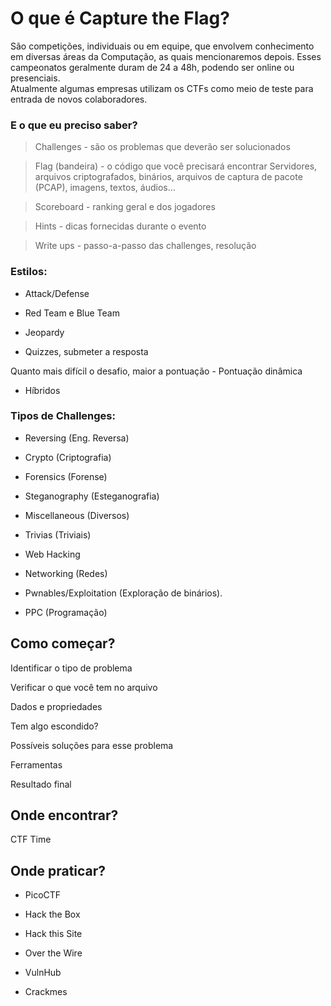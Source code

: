 # O que é Capture the Flag? 

São competições, individuais ou em equipe, que envolvem conhecimento em diversas áreas da Computação, as quais mencionaremos depois. 
Esses campeonatos geralmente duram de 24 a 48h, podendo ser online ou presenciais.  
Atualmente algumas empresas utilizam os CTFs como meio de teste para entrada de novos colaboradores. 

### E o que eu preciso saber?

> Challenges - são os problemas que deverão ser solucionados

> Flag (bandeira) - o código que você precisará encontrar
Servidores, arquivos criptografados, binários, arquivos de captura de pacote (PCAP), imagens, textos, áudios…  

> Scoreboard - ranking geral e dos jogadores 

> Hints - dicas fornecidas durante o evento

> Write ups - passo-a-passo das challenges, resolução 


### Estilos: 

- Attack/Defense

- Red Team e Blue Team

- Jeopardy 

- Quizzes, submeter a resposta 

Quanto mais difícil o desafio, maior a pontuação - Pontuação dinâmica 

- Híbridos 


### Tipos de Challenges:  

- Reversing (Eng. Reversa)

- Crypto (Criptografia)

- Forensics (Forense)

- Steganography (Esteganografia) 

- Miscellaneous (Diversos)

- Trivias (Triviais)

- Web Hacking

- Networking (Redes)

- Pwnables/Exploitation (Exploração de binários).

- PPC (Programação)  


## Como começar? 

Identificar o tipo de problema 

Verificar o que você tem no arquivo

Dados e propriedades 

Tem algo escondido? 

Possíveis soluções para esse problema 

Ferramentas 

Resultado final 



## Onde encontrar? 

CTF Time 


## Onde praticar? 

- PicoCTF

- Hack the Box 

- Hack this Site

- Over the Wire 

- VulnHub

- Crackmes
